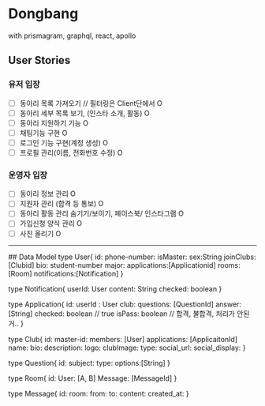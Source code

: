 # Dongbang
with prismagram, graphql, react, apollo

## User Stories

### 유저 입장
- [ ] 동아리 목록 가져오기 // 필터링은 Client단에서 O
- [ ] 동아리 세부 목록 보기, (인스타 소개, 활동) O 
- [ ] 동아리 지원하기 기능 O
- [ ] 채팅기능 구현 O
- [ ] 로그인 기능 구현(계정 생성) O
- [ ] 프로필 관리(이름, 전화번호 수정) O

### 운영자 입장
- [ ] 동아리 정보 관리 O
- [ ] 지원자 관리 (합격 등 통보) O 
- [ ] 동아리 활동 관리 숨기기/보이기, 페이스북/ 인스타그램 O
- [ ] 가입신청 양식 관리 O 
- [ ] 사진 올리기 O

<hr>
## Data Model
type User{
    id:
    phone-number:
    isMaster:
    sex:String
    joinClubs:[Clubid]
    bio:
    student-number
    major:
    applications:[Applicationid]
    rooms:[Room]
    notifications:[Notification]
}

type Notification{
    userId: User
    content: String
    checked: boolean
}

type Application{
    id:
    userId : User
    club:
    questions: [QuestionId]
    answer: [String]
    checked: boolean // true
    isPass: boolean
    // 합격, 불합격, 처리가 안된거..
}

type Club{
    id:
    master-id:
    members: [User]
    applications: [ApplicaitonId]
    name:
    bio:
    description:
    logo:
    clubImage:
    type:
    social_url:
    social_display:
}

type Question{
    id:
    subject:
    type:
    options:[String]
}

type Room{
    id:
    User: [A, B]
    Message: [MessageId]
}

type Message{
    id:
    room:
    from:
    to:
    content:
    created_at:
}
